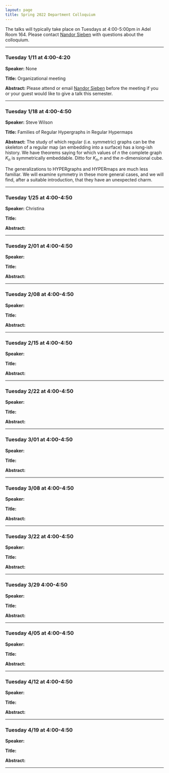 ```yaml
---
layout: page
title: Spring 2022 Department Colloquium
---
```


The talks will typically take place on Tuesdays at 4:00-5:00pm in Adel Room 164. Please contact <a href="mailto:nandor.sieben@nau.edu">Nandor Sieben</a> with questions about the colloquium.

<hr>

### Tuesday 1/11 at 4:00-4:20

**Speaker:** None

**Title:** Organizational meeting

**Abstract:** Please attend or email <a href="mailto:nandor.sieben@nau.edu">Nandor Sieben</a> before the meeting if you or your guest would like to give a talk this semester.

<hr>

### Tuesday 1/18 at 4:00-4:50

**Speaker:** 
Steve Wilson

**Title:** 
Families of Regular Hypergraphs in Regular Hypermaps

**Abstract:** 
The study of which regular (i.e. symmetric) graphs can be the skeleton of a regular
map (an embedding into a surface) has a long-ish history.  We have theorems saying
for which values of $n$ the complete graph $K_n$ is symmetrically embeddable. Ditto for
$K_n,n$ and the $n$-dimensional cube.

The generalizations to HYPERgraphs and HYPERmaps are much less familiar.  We
will examine symmetry in these more general cases, and we will find, after a suitable
introduction, that they have an unexpected charm.

<hr>

### Tuesday 1/25 at 4:00-4:50

**Speaker:** 
Christina

**Title:** 

**Abstract:**

<hr>

### Tuesday 2/01 at 4:00-4:50

**Speaker:** 

**Title:** 

**Abstract:**

<hr>

### Tuesday 2/08 at 4:00-4:50

**Speaker:** 

**Title:**

**Abstract:**

<hr>

### Tuesday 2/15 at 4:00-4:50

**Speaker:** 

**Title:**

**Abstract:**

<hr>

### Tuesday 2/22 at 4:00-4:50

**Speaker:** 

**Title:**


**Abstract:**

<hr>

### Tuesday 3/01 at 4:00-4:50

**Speaker:** 

**Title:** 

**Abstract:**

<hr>

### Tuesday 3/08 at 4:00-4:50

**Speaker:**

**Title:**

**Abstract:**

<hr>

### Tuesday 3/22 at 4:00-4:50

**Speaker:** 

**Title:**

**Abstract:**

<hr>

### Tuesday 3/29 4:00-4:50

**Speaker:**

**Title:**

**Abstract:** 

<hr>

### Tuesday 4/05 at 4:00-4:50

**Speaker:** 

**Title:**

**Abstract:**

<hr>

### Tuesday 4/12 at 4:00-4:50

**Speaker:** 

**Title:**

**Abstract:**

<hr>

### Tuesday 4/19 at 4:00-4:50

**Speaker:** 

**Title:**

**Abstract:**

<hr>
